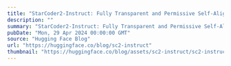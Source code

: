 ```yaml
---
title: "StarCoder2-Instruct: Fully Transparent and Permissive Self-Alignment for Code Generation"
description: ""
summary: "StarCoder2-Instruct: Fully Transparent and Permissive Self-Alignment for Code Generation Instruction..."
pubDate: "Mon, 29 Apr 2024 00:00:00 GMT"
source: "Hugging Face Blog"
url: "https://huggingface.co/blog/sc2-instruct"
thumbnail: "https://huggingface.co/blog/assets/sc2-instruct/sc2-instruct-banner.png"
---
```


